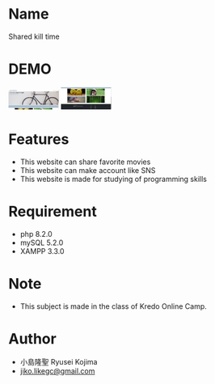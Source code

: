 # Name
 
Shared kill time
 
# DEMO
 
<img src="/assets/images/readme-1.jpg" width="100">
<img src="/assets/images/readme-2.jpg" width="100">
 
# Features
 
* This website can share favorite movies
* This website can make account like SNS
* This website is made for studying of programming skills
 
# Requirement
 
* php 8.2.0
* mySQL 5.2.0
* XAMPP 3.3.0

# Note
 
* This subject is made in the class of Kredo Online Camp.
 
# Author

* 小島隆聖 Ryusei Kojima
* jiko.likegc@gmail.com